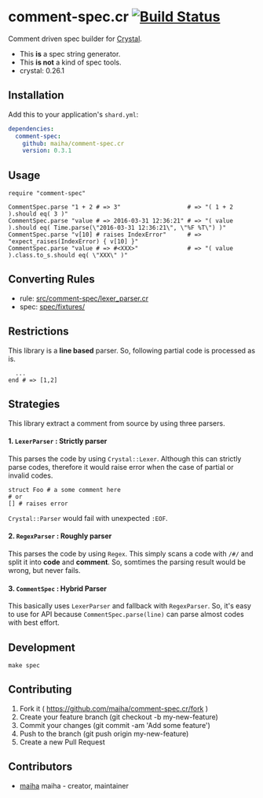 # comment-spec.cr [![Build Status](https://travis-ci.org/maiha/comment-spec.cr.svg?branch=master)](https://travis-ci.org/maiha/comment-spec.cr)

Comment driven spec builder for [Crystal](http://crystal-lang.org/).

- This **is** a spec string generator.
- This **is not** a kind of spec tools.
- crystal: 0.26.1

## Installation

Add this to your application's `shard.yml`:

```yaml
dependencies:
  comment-spec:
    github: maiha/comment-spec.cr
    version: 0.3.1
```

## Usage

```crystal
require "comment-spec"

CommentSpec.parse "1 + 2 # => 3"                   # => "( 1 + 2 ).should eq( 3 )"
CommentSpec.parse "value # => 2016-03-31 12:36:21" # => "( value ).should eq( Time.parse(\"2016-03-31 12:36:21\", \"%F %T\") )"
CommentSpec.parse "v[10] # raises IndexError"      # => "expect_raises(IndexError) { v[10] }"
CommentSpec.parse "value # => #<XXX>"              # => "( value ).class.to_s.should eq( \"XXX\" )"
```

## Converting Rules

- rule: [src/comment-spec/lexer_parser.cr](./src/comment-spec/lexer_parser.cr)
- spec: [spec/fixtures/](./spec/fixtures/)

## Restrictions

This library is a **line based** parser. So, following partial code is processed as is.

```
  ...
end # => [1,2]
```

## Strategies

This library extract a comment from source by using three parsers.

#### 1. `LexerParser` : Strictly parser

This parses the code by using `Crystal::Lexer`. Although this can strictly parse codes, therefore it would raise error when the case of partial or invalid codes.

```
struct Foo # a some comment here
# or
[] # raises error
```

`Crystal::Parser` would fail with unexpected `:EOF`.

#### 2. `RegexParser` : Roughly parser

This parses the code by using `Regex`. This simply scans a code with `/#/` and split it into **code** and **comment**. So, somtimes the parsing result would be wrong, but never fails.

#### 3. `CommentSpec` : Hybrid Parser

This basically uses `LexerParser` and fallback with `RegexParser`. So, it's easy to use for API because `CommentSpec.parse(line)` can parse almost codes with best effort.

## Development

```shell
make spec
```

## Contributing

1. Fork it ( https://github.com/maiha/comment-spec.cr/fork )
2. Create your feature branch (git checkout -b my-new-feature)
3. Commit your changes (git commit -am 'Add some feature')
4. Push to the branch (git push origin my-new-feature)
5. Create a new Pull Request

## Contributors

- [maiha](https://github.com/maiha) maiha - creator, maintainer
